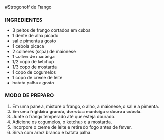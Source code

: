 #Strogonoff de Frango

### INGREDIENTES

 - 3 peitos de frango cortados em cubos
 - 1 dente de alho picado
 - sal e pimenta a gosto
 - 1 cebola picada
 - 2 colheres (sopa) de maionese
 - 1 colher de manteiga
 - 1/2 copo de ketchup
 - 1/3 copo de mostarda
 - 1 copo de cogumelos
 - 1 copo de creme de leite
 - batata palha a gosto

### MODO DE PREPARO

 1. Em uma panela, misture o frango, o alho, a maionese, o sal e a pimenta.
 2. Em uma frigideira grande, derreta a manteiga e doure a cebola.
 3. Junte o frango temperado até que esteja dourado.
 4. Adicione os cogumelos, o ketchup e a mostarda.
 5. Incorpore o creme de leite e retire do fogo antes de ferver.
 6. Sirva com arroz branco e batata palha.
